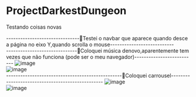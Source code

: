 # ProjectDarkestDungeon
Testando coisas novas

-------------------------------📌Testei o navbar que aparece quando desce a página no eixo Y,quando scrolla o mouse---------------------------
<br>
------------------------------📌Coloquei música denovo,aparentemente tem vezes que não funciona (pode ser o meu navegador)--------------------------
![image](https://github.com/user-attachments/assets/90b0c055-dd5f-426e-b774-df1e969a4bbe)
<br>
![image](https://github.com/user-attachments/assets/15532b82-49c2-49ac-91fa-d833c993728a)
<br>
-------------------------------------------------📌Coloquei carrousel-------------------------------------------------
![image](https://github.com/user-attachments/assets/b58e2bdc-636e-4ebb-a3c3-9233ec5b2633)
<br>
![image](https://github.com/user-attachments/assets/198e073c-4240-4ac7-a76d-526eea998061)
